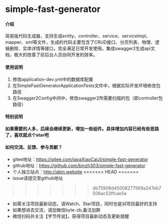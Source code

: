 # simple-fast-generator

#### 介绍
简易版代码生成器，支持生成entity、controller、service、serviceImpl、mapper、xml等文件，生成的代码主要包含了CRUD接口、分页列表、物理、逻辑删除、实体详情等接口，完全满足日常开发使用。集成swagger2生成api文档，极大的改善了前后台人员协同开发的效率。

#### 使用说明

1.  修改application-dev.yml中的数据库配置
2.  在SimpleFastGeneratorApplicationTests文件中，根据实际开发坏境修改包路径
3.  在Swagger2Config中间中，修改swagger2所需要扫描的包（即controller包路径）

#### 特别说明

**如果需要的人多，后续会继续更新，增加一些组件。具体增加内容已经有些思路了，喜欢就点个star吧**

#### 如何交流、反馈、参与贡献？

- gitee地址：https://gitee.com/javaXiaoCaiJi/simple-fast-generator
- github地址：https://github.com/binzh303/simple-fast-generator
- 个人独立站点：http://abin.website
<<<<<<< HEAD
=======
- issue请提交至github地址
>>>>>>> db75908d45008277569a247eb7506ac53ffcae5e
- 如需关注项目最新动态，请Watch、Star项目，同时也是对项目最好的支持
- 如果想进去交流，请加微信byte-zb,备注加群
- 微信扫码并关注【字节传说】，获得项目最新动态及更新提醒